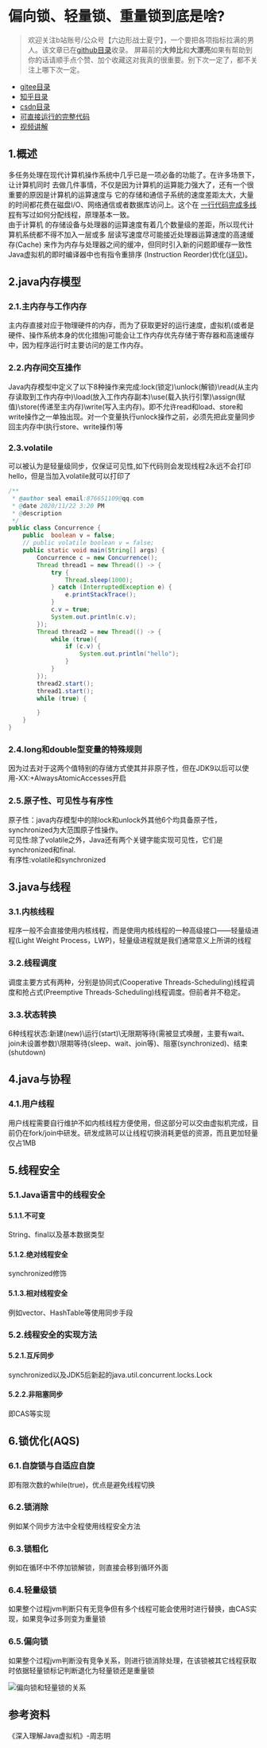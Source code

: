 # 偏向锁、轻量锁、重量锁到底是啥?
> 欢迎关注b站账号/公众号【六边形战士夏宁】，一个要把各项指标拉满的男人。该文章已在[github目录](https://github.com/edanlx/SealBook)收录。
屏幕前的**大帅比**和**大漂亮**如果有帮助到你的话请顺手点个赞、加个收藏这对我真的很重要。别下次一定了，都不关注上哪下次一定。
* [gitee目录](https://gitee.com/seal_li/SealBook)
* [知乎目录](https://zhuanlan.zhihu.com/p/338222208)
* [csdn目录](https://blog.csdn.net/seal_li/article/details/111415366)
* [可直接运行的完整代码](https://github.com/edanlx/TechingCode/tree/master/demoGrace/src/main/java/com/example/demo/lesson/jvm/concurrence) 
* [视频讲解](https://www.bilibili.com/video/BV1LV411a7u7/)   

## 1.概述
多任务处理在现代计算机操作系统中几乎已是一项必备的功能了。在许多场景下，让计算机同时 去做几件事情，不仅是因为计算机的运算能力强大了，还有一个很重要的原因是计算机的运算速度与  它的存储和通信子系统的速度差距太大，大量的时间都花费在磁盘I/O、网络通信或者数据库访问上。这个在 [一行代码完成多线程](https://github.com/edanlx/SealBook/blob/master/graceCode/thread.md)有写过如何分配线程，原理基本一致。  
由于计算机 的存储设备与处理器的运算速度有着几个数量级的差距，所以现代计算机系统都不得不加入一层或多 层读写速度尽可能接近处理器运算速度的高速缓存(Cache)  来作为内存与处理器之间的缓冲，但同时引入新的问题即缓存一致性Java虚拟机的即时编译器中也有指令重排序 (Instruction Reorder)优化([详见](https://github.com/edanlx/SealBook/blob/master/jvm/compile.md))。

## 2.java内存模型
### 2.1.主内存与工作内存
主内存直接对应于物理硬件的内存，而为了获取更好的运行速度，虚拟机(或者是硬件、操作系统本身的优化措施)可能会让工作内存优先存储于寄存器和高速缓存中，因为程序运行时主要访问的是工作内存。
### 2.2.内存间交互操作
Java内存模型中定义了以下8种操作来完成:lock(锁定)\unlock(解锁)\read(从主内存读取到工作内存中)\load(放入工作内存副本)\use(载入执行引擎)\assign(赋值)\store(传递至主内存)\write(写入主内存)。即不允许read和load、store和write操作之一单独出现。对一个变量执行unlock操作之前，必须先把此变量同步回主内存中(执行store、write操作)等
### 2.3.volatile
可以被认为是轻量级同步，仅保证可见性,如下代码则会发现线程2永远不会打印hello，但是当加入volatile就可以打印了
```java
/**
 * @author seal email:876651109@qq.com
 * @date 2020/11/22 3:20 PM
 * @description
 */
public class Concurrence {
    public  boolean v = false;
    // public volatile boolean v = false;
    public static void main(String[] args) {
        Concurrence c = new Concurrence();
        Thread thread1 = new Thread(() -> {
            try {
                Thread.sleep(1000);
            } catch (InterruptedException e) {
                e.printStackTrace();
            }
            c.v = true;
            System.out.println(c.v);
        });
        Thread thread2 = new Thread(() -> {
            while (true){
                if (c.v) {
                    System.out.println("hello");
                }
            }
        });
        thread2.start();
        thread1.start();
        while (true) {

        }
    }
}
```
### 2.4.long和double型变量的特殊规则
因为过去对于这两个值特别的存储方式使其并非原子性，但在JDK9以后可以使用-XX:+AlwaysAtomicAccesses开启
### 2.5.原子性、可见性与有序性
原子性：java内存模型中的除lock和unlock外其他6个均具备原子性，synchronized为大范围原子性操作。  
可见性:除了volatile之外，Java还有两个关键字能实现可见性，它们是synchronized和final.  
有序性:volatile和synchronized

## 3.java与线程
### 3.1.内核线程
程序一般不会直接使用内核线程，而是使用内核线程的一种高级接口——轻量级进程(Light Weight Process，LWP)，轻量级进程就是我们通常意义上所讲的线程
### 3.2.线程调度
调度主要方式有两种，分别是协同式(Cooperative Threads-Scheduling)线程调度和抢占式(Preemptive Threads-Scheduling)线程调度。但前者并不稳定。
### 3.3.状态转换
6种线程状态:新建(new)\运行(start)\无限期等待(需被显式唤醒，主要有wait、join未设置参数)\限期等待(sleep、wait、join等)、阻塞(synchronized)、结束(shutdown)

## 4.java与协程
### 4.1.用户线程
用户线程需要自行维护不如内核线程方便使用，但这部分可以交由虚拟机完成，目前仍在fork/join中研发。研发成熟可以让线程切换消耗更低的资源，而且更加轻量仅占1MB
## 5.线程安全
### 5.1.Java语言中的线程安全
#### 5.1.1.不可变
String、final以及基本数据类型
#### 5.1.2.绝对线程安全
synchronized修饰
#### 5.1.3.相对线程安全
例如vector、HashTable等使用同步手段
### 5.2.线程安全的实现方法
#### 5.2.1.互斥同步
synchronized以及JDK5后新起的java.util.concurrent.locks.Lock
#### 5.2.2.非阻塞同步
即CAS等实现
## 6.锁优化(AQS)
### 6.1.自旋锁与自适应自旋
即有限次数的while(true)，优点是避免线程切换
### 6.2.锁消除
例如某个同步方法中全程使用线程安全方法
### 6.3.锁粗化
例如在循环中不停加锁解锁，则直接会移到循环外面
### 6.4.轻量级锁
如果整个过程jvm判断只有无竞争但有多个线程可能会使用时进行替换，由CAS实现，如果竞争过多则变为重量锁
### 6.5.偏向锁
如果整个过程jvm判断没有竞争关系，则进行锁消除处理，在该锁被其它线程获取时依据轻量锁标记判断退化为轻量锁还是重量锁

![偏向锁和轻量锁的关系](http://seal_li.gitee.io/sealbook/pic/jvm_concurrence_lock.png)

## 参考资料
《深入理解Java虚拟机》-周志明